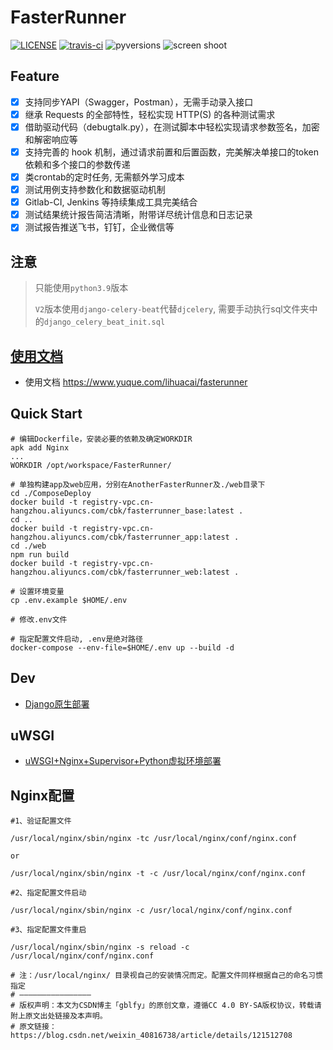 # FasterRunner

[![LICENSE](https://img.shields.io/github/license/HttpRunner/FasterRunner.svg)](https://github.com/HttpRunner/FasterRunner/blob/master/LICENSE)
[![travis-ci](https://travis-ci.org/HttpRunner/FasterRunner.svg?branch=master)](https://travis-ci.org/HttpRunner/FasterRunner)
![pyversions](https://img.shields.io/pypi/pyversions/Django.svg)
![screen shoot](https://cdn.jsdelivr.net/gh/lihuacai168/images/img/project_detail.png)

## Feature

- [X] 支持同步YAPI（Swagger，Postman），无需手动录入接口
- [X] 继承 Requests 的全部特性，轻松实现 HTTP(S) 的各种测试需求
- [X]  借助驱动代码（debugtalk.py），在测试脚本中轻松实现请求参数签名，加密和解密响应等
- [X]  支持完善的 hook 机制，通过请求前置和后置函数，完美解决单接口的token依赖和多个接口的参数传递
- [X]  类crontab的定时任务, 无需额外学习成本
- [X]  测试用例支持参数化和数据驱动机制
- [X]  Gitlab-CI, Jenkins 等持续集成工具完美结合
- [X]  测试结果统计报告简洁清晰，附带详尽统计信息和日志记录
- [X]  测试报告推送飞书，钉钉，企业微信等

## 注意

> 只能使用`python3.9`版本
>
> `V2`版本使用`django-celery-beat`代替`djcelery`, 需要手动执行sql文件夹中的`django_celery_beat_init.sql`

## [使用文档](https://www.yuque.com/lihuacai/sggdx7/cn5ncg)

- 使用文档 <https://www.yuque.com/lihuacai/fasterunner>

## Quick Start

```shell
# 编辑Dockerfile，安装必要的依赖及确定WORKDIR
apk add Nginx
...
WORKDIR /opt/workspace/FasterRunner/
```

```shell
# 单独构建app及web应用，分别在AnotherFasterRunner及./web目录下
cd ./ComposeDeploy
docker build -t registry-vpc.cn-hangzhou.aliyuncs.com/cbk/fasterrunner_base:latest .
cd ..
docker build -t registry-vpc.cn-hangzhou.aliyuncs.com/cbk/fasterrunner_app:latest .
cd ./web
npm run build
docker build -t registry-vpc.cn-hangzhou.aliyuncs.com/cbk/fasterrunner_web:latest .
```

```shell
# 设置环境变量
cp .env.example $HOME/.env

# 修改.env文件
```

```shell
# 指定配置文件启动, .env是绝对路径
docker-compose --env-file=$HOME/.env up --build -d
```

## Dev

- [Django原生部署](https://www.jianshu.com/p/e26ccc21ddf2)

## uWSGI

- [uWSGI+Nginx+Supervisor+Python虚拟环境部署](https://www.jianshu.com/p/577a966b0998)

## Nginx配置

```shell
#1、验证配置文件

/usr/local/nginx/sbin/nginx -tc /usr/local/nginx/conf/nginx.conf

or

/usr/local/nginx/sbin/nginx -t -c /usr/local/nginx/conf/nginx.conf

#2、指定配置文件启动

/usr/local/nginx/sbin/nginx -c /usr/local/nginx/conf/nginx.conf

#3、指定配置文件重启

/usr/local/nginx/sbin/nginx -s reload -c /usr/local/nginx/conf/nginx.conf

# 注：/usr/local/nginx/ 目录视自己的安装情况而定。配置文件同样根据自己的命名习惯指定
# ————————————————
# 版权声明：本文为CSDN博主「gblfy」的原创文章，遵循CC 4.0 BY-SA版权协议，转载请附上原文出处链接及本声明。
# 原文链接：https://blog.csdn.net/weixin_40816738/article/details/121512708
```
